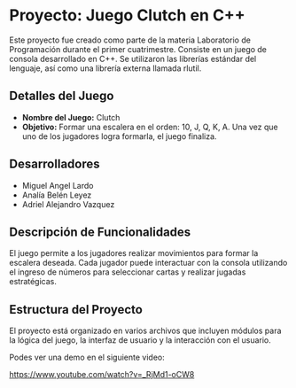 # Proyecto: Juego Clutch en C++

Este proyecto fue creado como parte de la materia Laboratorio de Programación durante el primer cuatrimestre.
Consiste en un juego de consola desarrollado en C++. Se utilizaron las librerías estándar del lenguaje, así como una librería externa llamada rlutil.

## Detalles del Juego

- **Nombre del Juego:** Clutch
- **Objetivo:** Formar una escalera en el orden: 10, J, Q, K, A. Una vez que uno de los jugadores logra formarla, el juego finaliza.

## Desarrolladores

- Miguel Angel Lardo
- Analía Belén Leyez
- Adriel Alejandro Vazquez

## Descripción de Funcionalidades

El juego permite a los jugadores realizar movimientos para formar la escalera deseada. Cada jugador puede interactuar con la consola utilizando el ingreso de números para seleccionar cartas y realizar jugadas estratégicas.

## Estructura del Proyecto

El proyecto está organizado en varios archivos que incluyen módulos para la lógica del juego, la interfaz de usuario y la interacción con el usuario.

Podes ver una demo en el siguiente video:

https://www.youtube.com/watch?v=_RjMd1-oCW8
